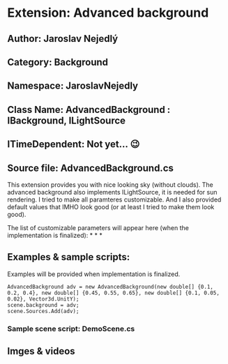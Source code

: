# Extension: Advanced background

<!--- Add images --->

## Author: Jaroslav Nejedlý

## Category: Background

## Namespace: JaroslavNejedly

## Class Name: AdvancedBackground : IBackground, ILightSource

## ITimeDependent: Not yet... 😉

## Source file: AdvancedBackground.cs

This extension provides you with nice looking sky (without clouds). The advanced background also implements ILightSource, it is needed for sun rendering. I tried to make all paramteres customizable. And I also provided default values that IMHO look good (or at least I tried to make them look good).

The list of customizable parameters will appear here (when the implementation is finalized):
 * 
 * 
 * 

## Examples &amp; sample scripts:

Examples will be provided when implementation is finalized.

```
AdvancedBackground adv = new AdvancedBackground(new double[] {0.1, 0.2, 0.4}, new double[] {0.45, 0.55, 0.65}, new double[] {0.1, 0.05, 0.02}, Vector3d.UnitY);
scene.background = adv;
scene.Sources.Add(adv);
```

### Sample scene script: DemoScene.cs

## Imges &amp; videos

<!--  TODO... -->
